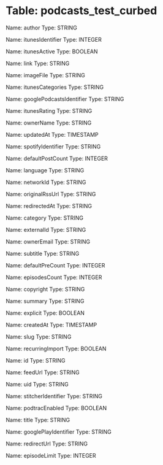 Table: podcasts_test_curbed
===========================

Name: author
Type: STRING

Name: itunesIdentifier
Type: INTEGER

Name: itunesActive
Type: BOOLEAN

Name: link
Type: STRING

Name: imageFile
Type: STRING

Name: itunesCategories
Type: STRING

Name: googlePodcastsIdentifier
Type: STRING

Name: itunesRating
Type: STRING

Name: ownerName
Type: STRING

Name: updatedAt
Type: TIMESTAMP

Name: spotifyIdentifier
Type: STRING

Name: defaultPostCount
Type: INTEGER

Name: language
Type: STRING

Name: networkId
Type: STRING

Name: originalRssUrl
Type: STRING

Name: redirectedAt
Type: STRING

Name: category
Type: STRING

Name: externalId
Type: STRING

Name: ownerEmail
Type: STRING

Name: subtitle
Type: STRING

Name: defaultPreCount
Type: INTEGER

Name: episodesCount
Type: INTEGER

Name: copyright
Type: STRING

Name: summary
Type: STRING

Name: explicit
Type: BOOLEAN

Name: createdAt
Type: TIMESTAMP

Name: slug
Type: STRING

Name: recurringImport
Type: BOOLEAN

Name: id
Type: STRING

Name: feedUrl
Type: STRING

Name: uid
Type: STRING

Name: stitcherIdentifier
Type: STRING

Name: podtracEnabled
Type: BOOLEAN

Name: title
Type: STRING

Name: googlePlayIdentifier
Type: STRING

Name: redirectUrl
Type: STRING

Name: episodeLimit
Type: INTEGER

